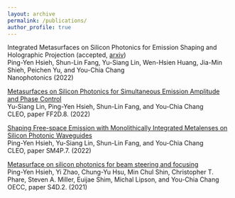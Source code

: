 ```yaml
---
layout: archive
permalink: /publications/
author_profile: true
---
```


Integrated Metasurfaces on Silicon Photonics for Emission Shaping and Holographic Projection (accepted, [arxiv](https://arxiv.org/abs/2205.10537))  
Ping-Yen Hsieh, Shun-Lin Fang, Yu-Siang Lin, Wen-Hsien Huang, Jia-Min Shieh, Peichen Yu, and You-Chia Chang  
Nanophotonics (2022)  

[Metasurfaces on Silicon Photonics for Simultaneous Emission Amplitude and Phase Control](https://doi.org/10.1364/CLEO_QELS.2022.FF2D.8)  
Yu-Siang Lin, Ping-Yen Hsieh, Shun-Lin Fang, and You-Chia Chang  
CLEO, paper FF2D.8. (2022)  

[Shaping Free-space Emission with Monolithically Integrated Metalenses on Silicon Photonic Waveguides](https://doi.org/10.1364/CLEO_SI.2022.SM4P.7)  
Ping-Yen Hsieh, Yu-Siang Lin, Shun-Lin Fang, and You-Chia Chang  
CLEO, paper SM4P.7. (2022)  

[Metasurface on silicon photonics for beam steering and focusing](https://doi.org/10.1364/OECC.2021.S4D.2)  
Ping-Yen Hsieh, Yi Zhao, Chung-Yu Hsu, Min Chul Shin, Christopher T. Phare, Steven A. Miller, Euijae Shim, Michal Lipson, and You-Chia Chang  
OECC, paper S4D.2. (2021)  
